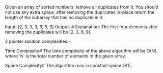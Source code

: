 Given an array of sorted numbers, remove all duplicates from it. You should not use any extra space; after removing the duplicates in-place return the length of the subarray that has no duplicate in it.

Input: [2, 3, 3, 3, 6, 9, 9]
Output: 4
Explanation: The first four elements after removing the duplicates will be [2, 3, 6, 9].


2 pointer solution complexities:-

Time Complexity#
The time complexity of the above algorithm will be O(N), where ‘N’ is the total number of elements in the given array.

Space Complexity#
The algorithm runs in constant space O(1).
